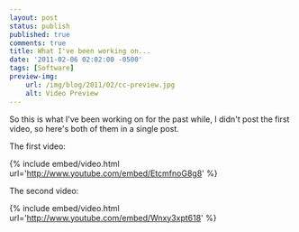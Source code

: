 ```yaml
---
layout: post
status: publish
published: true
comments: true
title: What I've been working on...
date: '2011-02-06 02:02:00 -0500'
tags: [Software]
preview-img:
    url: /img/blog/2011/02/cc-preview.jpg
    alt: Video Preview
---
```


So this is what I've been working on for the past while, I didn't post the
first video, so here's both of them in a single post.

The first video:

{% include embed/video.html url='http://www.youtube.com/embed/EtcmfnoG8g8' %}

The second video:

{% include embed/video.html url='http://www.youtube.com/embed/Wnxy3xpt618' %}
